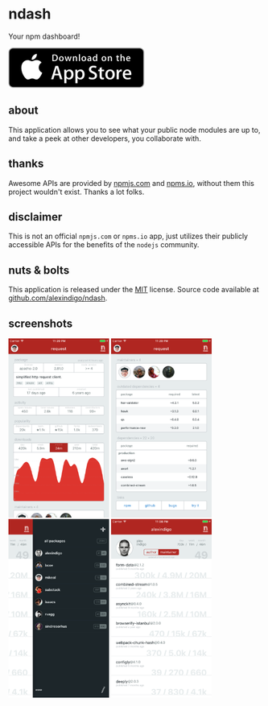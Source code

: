 # ndash

Your npm dashboard!

[![Download on the App Store](resources/app_store.svg)](https://appsto.re/us/nY9Sib.i)

## about

This application allows you to see what your public node modules are up to,
and take a peek at other developers, you collaborate with.

## thanks

Awesome APIs are provided by [npmjs.com](http://www.npmjs.com/) and [npms.io](http://www.npms.io/),
without them this project wouldn't exist. Thanks a lot folks.

## disclaimer

This is not an official `npmjs.com` or `npms.io` app, just utilizes their publicly accessible APIs for the benefits of the `nodejs` community.

## nuts & bolts

This application is released under the [MIT](LICENSE) license.
Source code available at [github.com/alexindigo/ndash](https://github.com/alexindigo/ndash).

## screenshots

<img src="resources/screenshots/001.png" width="200">
<img src="resources/screenshots/002.png" width="200">
<img src="resources/screenshots/003.png" width="200">
<img src="resources/screenshots/004.png" width="200">
